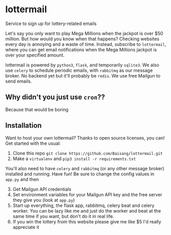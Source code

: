 # lottermail
Service to sign up for lottery-related emails

Let's say you only want to play Mega Millions when the jackpot is over $50 million. But how would you know when that happens?
Checking websites every day is annoying and a waste of time. Instead, subscribe to `lottermail`, where you can get email notifications
when the Mega Millions jackpot is over your specified amount.

lottermail is powered by `python3`, `flask`, and temporarily `sqlite3`. We also use `celery` to schedule periodic emails, 
with `rabbitmq` as our message broker. No backend yet but it'll probably be `redis`. We use free Mailgun to send emails.

## Why didn't you just use `cron`??
Because that would be boring

## Installation
Want to host your own lottermail? Thanks to open source licenses, you can! Get started with the usual:

1. Clone this repo `git clone https://github.com/Baisang/lottermail.git`
2. Make a `virtualenv` and `pip3 install -r requirements.txt`

You'll also need to have `celery` and `rabbitmq` (or any other message broker) installed and running. Have fun! Be sure to change
the config values in `app.py` and then

3. Get Mailgun API credentials
4. Set environment variables for your Mailgun API key and the free server they give you (look at `app.py`)
5. Start up everything, the flask app, rabbitmq, celery beat and celery worker. You can be lazy like me and just do the worker
and beat at the same time if you want, but don't do it in real life.
6. If you win the lottery from this website please give me like $5 I'd really appreciate it
